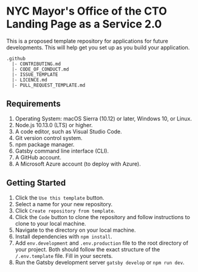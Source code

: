 # NYC Mayor's Office of the CTO Landing Page as a Service 2.0

This is a proposed template repository for applications for future developments. This will help get you set up as you build your application.

```
.github
  |- CONTRIBUTING.md
  |- CODE_OF_CONDUCT.md
  |- ISSUE_TEMPLATE
  |- LICENCE.md
  |- PULL_REQUEST_TEMPLATE.md
```

## Requirements
1. Operating System: macOS Sierra (10.12) or later, Windows 10, or Linux.
1. Node.js 10.13.0 (LTS) or higher.
1. A code editor, such as Visual Studio Code. 
1. Git version control system.
1. npm package manager.
1. Gatsby command line interface (CLI). 
1. A GitHub account.
1. A Microsoft Azure account (to deploy with Azure).

## Getting Started
1. Click the `Use this template` button.
1. Select a name for your new repository.
1. Click `Create repository from template`.
1. Click the `Code` button to clone the repository and follow instructions to clone to your local machine.
1. Navigate to the directory on your local machine.
1. Install dependencies with `npm install`.
1. Add `env.development` and `.env.production` file to the root directory of your project. Both should follow the exact structure of the `/.env.template` file. Fill in your secrets.
1. Run the Gatsby development server `gatsby develop` or `npm run dev`.
